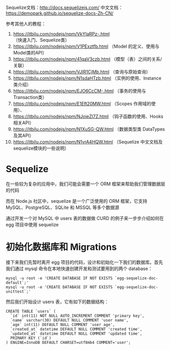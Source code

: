 


Sequelize文档：http://docs.sequelizejs.com/
中文文档： https://demopark.github.io/sequelize-docs-Zh-CN/

参考其他人的教程：
1. https://itbilu.com/nodejs/npm/VkYIaRPz-.html       （快速入门、Sequelize类）
2. https://itbilu.com/nodejs/npm/V1PExztfb.html       （Model 的定义、使用与Model类的API）
3. https://itbilu.com/nodejs/npm/41qaV3czb.html       （模型（表）之间的关系/关联）
4. https://itbilu.com/nodejs/npm/VJIR1CjMb.html       （查询与原始查询）
5. https://itbilu.com/nodejs/npm/N1sdaHTzb.html       （实例的使用、Instance类介绍）
6. https://itbilu.com/nodejs/npm/EJO6CcCM-.html       （事务的使用与Transaction类）
7. https://itbilu.com/nodejs/npm/E1Eft20MW.html       （Scopes 作用域的使用）、
8. https://itbilu.com/nodejs/npm/NJoieZl7Z.html       （钩子函数的使用、Hooks相关API）
9. https://itbilu.com/nodejs/npm/N1XuSG-QW.html       （数据类型类 DataTypes 及其API）
10. https://itbilu.com/nodejs/npm/N1yrA4HQW.html      （Sequelize 中文文档及sequelize模块的一些说明）





# Sequelize

在一些较为复杂的应用中，我们可能会需要一个 ORM 框架来帮助我们管理数据层的代码

而在 Node.js 社区中，sequelize 是一个广泛使用的 ORM 框架，它支持 MySQL、PostgreSQL、SQLite 和 MSSQL 等多个数据源

通过开发一个对 MySQL 中 users 表的数据做 CURD 的例子来一步步介绍如何在 egg 项目中使用 sequelize




# 初始化数据库和 Migrations

接下来我们先暂时离开 egg 项目的代码，设计和初始化一下我们的数据库。首先我们通过 mysql 命令在本地快速创建开发和测试要用到的两个 database：

```
mysql -u root -e 'CREATE DATABASE IF NOT EXISTS `egg-sequelize-doc-default`;'
mysql -u root -e 'CREATE DATABASE IF NOT EXISTS `egg-sequelize-doc-unittest`;'
```

然后我们开始设计 users 表，它有如下的数据结构：

```
CREATE TABLE `users` (
  `id` int(11) NOT NULL AUTO_INCREMENT COMMENT 'primary key',
  `name` varchar(30) DEFAULT NULL COMMENT 'user name',
  `age` int(11) DEFAULT NULL COMMENT 'user age',
  `created_at` datetime DEFAULT NULL COMMENT 'created time',
  `updated_at` datetime DEFAULT NULL COMMENT 'updated time',
  PRIMARY KEY (`id`)
) ENGINE=InnoDB DEFAULT CHARSET=utf8mb4 COMMENT='user';
```








